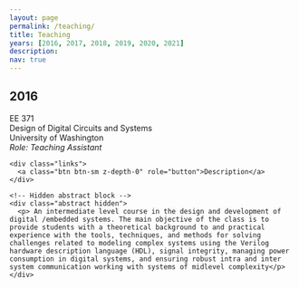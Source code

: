 ```yaml
---
layout: page
permalink: /teaching/
title: Teaching
years: [2016, 2017, 2018, 2019, 2020, 2021]
description:
nav: true
---
```


<div class="teaching">
  
  <h2 class="year">2016</h2>
  <div class="row">
  <div class="col-sm-2 abbr">
    <span class="badge">EE 371</span>
  </div>
  <div id="ee371-fall2016" class="col-sm-8">
      <div class="title">Design of Digital Circuits and Systems</div>
    <div class = "institution"> University of Washington </div>
      <div class="role">
        <em>Role: Teaching Assistant</em>
      </div>


    <div class="links">
      <a class="btn btn-sm z-depth-0" role="button">Description</a>
    </div>

    <!-- Hidden abstract block -->
    <div class="abstract hidden">
      <p> An intermediate level course in the design and development of digital /embedded systems. The main objective of the class is to provide students with a theoretical background to and practical experience with the tools, techniques, and methods for solving challenges related to modeling complex systems using the Verilog hardware description language (HDL), signal integrity, managing power consumption in digital systems, and ensuring robust intra and inter system communication working with systems of midlevel complexity</p>
    </div>

</div>
</div>


